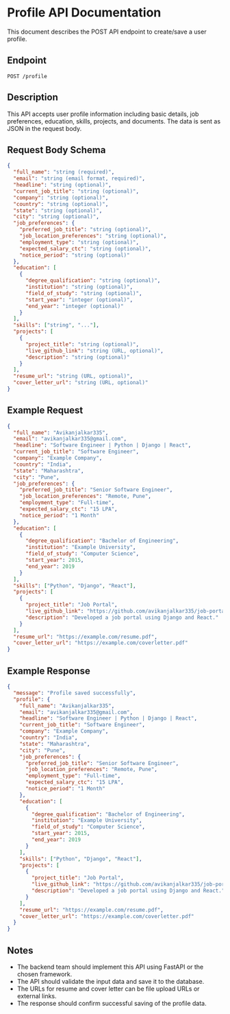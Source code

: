 # Profile API Documentation

This document describes the POST API endpoint to create/save a user profile.

## Endpoint

`POST /profile`

## Description

This API accepts user profile information including basic details, job preferences, education, skills, projects, and documents. The data is sent as JSON in the request body.

## Request Body Schema

```json
{
  "full_name": "string (required)",
  "email": "string (email format, required)",
  "headline": "string (optional)",
  "current_job_title": "string (optional)",
  "company": "string (optional)",
  "country": "string (optional)",
  "state": "string (optional)",
  "city": "string (optional)",
  "job_preferences": {
    "preferred_job_title": "string (optional)",
    "job_location_preferences": "string (optional)",
    "employment_type": "string (optional)",
    "expected_salary_ctc": "string (optional)",
    "notice_period": "string (optional)"
  },
  "education": [
    {
      "degree_qualification": "string (optional)",
      "institution": "string (optional)",
      "field_of_study": "string (optional)",
      "start_year": "integer (optional)",
      "end_year": "integer (optional)"
    }
  ],
  "skills": ["string", "..."],
  "projects": [
    {
      "project_title": "string (optional)",
      "live_github_link": "string (URL, optional)",
      "description": "string (optional)"
    }
  ],
  "resume_url": "string (URL, optional)",
  "cover_letter_url": "string (URL, optional)"
}
```

## Example Request

```json
{
  "full_name": "Avikanjalkar335",
  "email": "avikanjalkar335@gmail.com",
  "headline": "Software Engineer | Python | Django | React",
  "current_job_title": "Software Engineer",
  "company": "Example Company",
  "country": "India",
  "state": "Maharashtra",
  "city": "Pune",
  "job_preferences": {
    "preferred_job_title": "Senior Software Engineer",
    "job_location_preferences": "Remote, Pune",
    "employment_type": "Full-time",
    "expected_salary_ctc": "15 LPA",
    "notice_period": "1 Month"
  },
  "education": [
    {
      "degree_qualification": "Bachelor of Engineering",
      "institution": "Example University",
      "field_of_study": "Computer Science",
      "start_year": 2015,
      "end_year": 2019
    }
  ],
  "skills": ["Python", "Django", "React"],
  "projects": [
    {
      "project_title": "Job Portal",
      "live_github_link": "https://github.com/avikanjalkar335/job-portal",
      "description": "Developed a job portal using Django and React."
    }
  ],
  "resume_url": "https://example.com/resume.pdf",
  "cover_letter_url": "https://example.com/coverletter.pdf"
}
```

## Example Response

```json
{
  "message": "Profile saved successfully",
  "profile": {
    "full_name": "Avikanjalkar335",
    "email": "avikanjalkar335@gmail.com",
    "headline": "Software Engineer | Python | Django | React",
    "current_job_title": "Software Engineer",
    "company": "Example Company",
    "country": "India",
    "state": "Maharashtra",
    "city": "Pune",
    "job_preferences": {
      "preferred_job_title": "Senior Software Engineer",
      "job_location_preferences": "Remote, Pune",
      "employment_type": "Full-time",
      "expected_salary_ctc": "15 LPA",
      "notice_period": "1 Month"
    },
    "education": [
      {
        "degree_qualification": "Bachelor of Engineering",
        "institution": "Example University",
        "field_of_study": "Computer Science",
        "start_year": 2015,
        "end_year": 2019
      }
    ],
    "skills": ["Python", "Django", "React"],
    "projects": [
      {
        "project_title": "Job Portal",
        "live_github_link": "https://github.com/avikanjalkar335/job-portal",
        "description": "Developed a job portal using Django and React."
      }
    ],
    "resume_url": "https://example.com/resume.pdf",
    "cover_letter_url": "https://example.com/coverletter.pdf"
  }
}
```

## Notes

- The backend team should implement this API using FastAPI or the chosen framework.
- The API should validate the input data and save it to the database.
- The URLs for resume and cover letter can be file upload URLs or external links.
- The response should confirm successful saving of the profile data.
